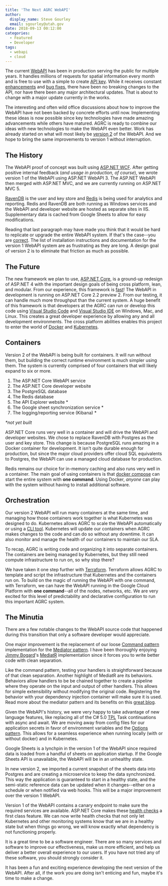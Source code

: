 ```yaml
---
title: 'The Next AGRC WebAPI'
author:
  display_name: Steve Gourley
  email: sgourley@utah.gov
date: 2018-09-13 00:12:00
categories:
  - Featured
  - Developer
tags:
  - webapi
  - cloud
---
```


The current [WebAPI](https://api.mapserv.utah.gov) has been in production serving the public for multiple years. It handles millions of requests for spatial information every month and is free to use with a simple to create [API key](https://developer.mapserv.utah.gov/StartupGuide). While it receives constant [enhancements](https://github.com/agrc/api.mapserv.utah.gov/issues?q=is%3Aissue+sort%3Aupdated-desc+is%3Aclosed+label%3Aenhancement) and [bug fixes](https://github.com/agrc/api.mapserv.utah.gov/issues?q=is%3Aissue+sort%3Aupdated-desc+is%3Aclosed+label%3Abug), there have been no breaking changes to the API, nor have there been any major architectural updates. That is about to change with a major update currently in the works.

The interesting and often wild office discussions about how to improve the WebAPI have not been backed by concrete efforts until now. Implementing these ideas is now possible since key technologies have made amazing advancements while others have matured. AGRC is ready to combine our ideas with new technologies to make the WebAPI even better. Work has already started on what will most likely be [version 2](https://github.com/agrc/api.mapserv.utah.gov/tree/development) of the WebAPI. And we hope to bring the same improvements to version 1 without interruption.

## <i class="fas fa-history"></i> The History <i class="fas fa-history fa-flip-horizontal"></i>

The WebAPI proof of concept was built using [ASP.NET WCF](https://docs.microsoft.com/en-us/dotnet/framework/wcf/whats-wcf). After getting positive internal feedback (_and usage in production, of course_), we wrote version 1 of the WebAPI using ASP.NET WebAPI 3. The ASP.NET WebAPI then merged with ASP.NET MVC, and we are currently running on ASP.NET MVC 5.

[RavenDB](https://ravendb.net/) is the user and key store and [Redis](https://redis.io) is being used for analytics and reporting. Redis and RavenDB are both running as Windows services and the WebAPI and developer website are hosted as separate sites in IIS. Supplementary data is cached from Google Sheets to allow for easy modifications.

Reading that last paragraph may have made you think that it would be hard to replicate or upgrade the entire WebAPI system. If that's the case--you are  [correct](https://github.com/agrc/api.mapserv.utah.gov/wiki). The list of installation instructions and documentation for the version 1 WebAPI system are as frustrating as they are long. A design goal of version 2 is to eliminate that friction as much as possible.

## <i class="fas fa-rocket"></i> The Future <i class="fas fa-rocket fa-flip-horizontal"></i>

The new framework we plan to use, [ASP.NET Core](https://docs.microsoft.com/en-us/aspnet/core/?view=aspnetcore-2.1), is a ground-up redesign of ASP.NET 4 with the important design goals of being cross platform, lean, and modular. From our experience, this framework is [fast](https://www.techempower.com/benchmarks/#section=data-r16&hw=ph&test=plaintext)! The WebAPI in development is running on ASP.NET Core 2.2 preview 2. From our testing, it can handle much more throughput than the current system. A huge benefit of this framework is that developers at the AGRC can run or develop this code using [Visual Studio Code](https://code.visualstudio.com/) and [Visual Studio IDE](https://visualstudio.microsoft.com/) on Windows, Mac, and Linux. This creates a great developer experience by allowing any and all development environments. The cross platform abilities enables this project to enter the world of [Docker](https://www.docker.com/) and [Kubernetes](https://kubernetes.io/).

## <i class="fab fa-docker"></i> Containers <i class="fab fa-docker fa-flip-horizontal"></i>

Version 2 of the WebAPI is being built for containers. It will run without them, but building the correct runtime environment is much simpler using them. The system is currently comprised of four containers that will likely expand to six or more.

1. The ASP.NET Core WebAPI service
2. The ASP.NET Core developer website
3. The PostgreSQL database
4. The Redis database
5. The API Explorer website *
6. The Google sheet synchronization service *
7. The logging/reporting service (Kibana) *

_*not yet built_

ASP.NET Core runs very well in a container and will drive the WebAPI and developer websites. We chose to replace RavenDB with Postgres as the user and key store. This change is because PostgreSQL runs amazing in a Docker container for development. It isn't quite durable enough for production, but since the major cloud providers offer cloud SQL equivalents to Postgres, the WebAPI can use a managed cloud database for production.

Redis remains our choice for in-memory caching and also runs very well in a container. The main goal of using containers is that [docker compose](https://docs.docker.com/compose/) can start the entire system with **one command**. Using Docker, _anyone_ can play with the system without having to install additional software.

## <i class="fas fa-stamp"></i> Orchestration <i class="fas fa-stamp fa-flip-horizontal"></i>

Our version 2 WebAPI will run many containers at the same time, and managing how those containers work together is what Kubernetes was designed to do. Kubernetes allows AGRC to scale the WebAPI automatically or using a [CLI tool](https://kubernetes.io/docs/tasks/tools/install-kubectl/). Kubernetes will update our containers when AGRC makes changes to the code and can do so without any downtime. It can also monitor and manage the health of our containers to maintain our SLA.

To recap, AGRC is writing code and organizing it into separate containers. The containers are being managed by Kubernetes, but they still need compute infrastructure to run on, so why stop there?

We have taken it one step further with [Terraform](https://www.terraform.io/). Terraform allows AGRC to template and script the infrastructure that Kubernetes and the containers run on. To build on the magic of running the WebAPI with one command, with Terraform, we can have the WebAPI running in the Google Cloud Platform with **one command**--all of the nodes, networks, etc. We are very excited for this level of predictability and declarative configuration to run this important AGRC system.

## <i class="fas fa-search-minus"></i> The Minutia <i class="fas fa-search-minus fa-flip-horizontal"></i>

There are a few notable changes to the WebAPI source code that happened during this transition that only a software developer would appreciate.

One major improvement is the replacement of our loose [Command pattern](http://www.blackwasp.co.uk/Command.aspx) implementation for the [Mediator pattern](http://www.blackwasp.co.uk/Mediator.aspx). I have been thoroughly enjoying [Jimmy Bogard](https://github.com/jbogard)'s [MediatR](https://github.com/jbogard/MediatR) implementation since it forces you to write better code with clean separation.

Like the command pattern, testing your handlers is straightforward because of that clean separation. Another highlight of MediatR are its behaviors. Behaviors allow handlers to be be chained together to create a pipeline where they operate on the input and output of other handlers. This allows for simple extensibility without modifying the original code. Registering the behavior with your dependency injection container will make sure it is used. Read more about the mediator pattern and its benefits on this [great blog](https://www.cuttingedge.it/blogs/steven/pivot/entry.php?id=91).

Given the WebAPI's history, we were very happy to take advantage of new language features, like replacing all of the C# 5.0 [TPL](https://docs.microsoft.com/en-us/dotnet/standard/parallel-programming/task-parallel-library-tpl) Task continuations with async and await. We are moving away from config files for our application secrets in favor of environment variables and the [Options pattern](https://docs.microsoft.com/en-us/aspnet/core/fundamentals/configuration/options?view=aspnetcore-2.1). This allows for a seamless experience when running locally (with or without docker) and in Kubernetes.

Google Sheets is a lynchpin in the version 1 of the WebAPI since required data is loaded from a handful of sheets on application startup. If the Google Sheets API is unavailable, the WebAPI will be in an unhealthy state.

In new version 2, we imported a current snapshot of the sheets data into Postgres and are creating a microservice to keep the data synchronized. This way the application is guaranteed to start in a healthy state, and the semi-static reference data can be updated when it changes--either on a schedule or when notified via web hooks. This will be a major improvement over the version 1 WebAPI.

Version 1 of the WebAPI contains a canary endpoint to make sure the required services are available. ASP.NET Core makes these [health checks](https://docs.microsoft.com/en-us/dotnet/standard/microservices-architecture/implement-resilient-applications/monitor-app-health) a first class feature. We can now write health checks that not only let Kubernetes and other monitoring systems know that we are in a healthy state but when things go wrong, we will know exactly what dependency is not functioning properly.

It is a great time to be a software engineer. There are so many services and software to improve our effectiveness, make us more efficient, and help us deliver a better overall experience to our users. If you have not tried any of these software, you should strongly consider it.

It has been a fun and exciting experience developing the next version of the WebAPI. After all, if the work you are doing isn't enticing and fun, maybe it's time to make a change.
